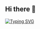 ## Hi there 👋

<!--
**kako-jun/kako-jun** is a ✨ _special_ ✨ repository because its `README.md` (this file) appears on your GitHub profile.

Here are some ideas to get you started:

- 🔭 I’m currently working on ...
- 🌱 I’m currently learning ...
- 👯 I’m looking to collaborate on ...
- 🤔 I’m looking for help with ...
- 💬 Ask me about ...
- 📫 How to reach me: ...
- 😄 Pronouns: ...
- ⚡ Fun fact: ...
-->

[![Typing SVG](https://readme-typing-svg.herokuapp.com?font=Fira+Code&duration=10000&pause=10000&color=4ADE80&width=435&lines=%E3%81%93%E3%82%93%E3%82%84%E3%80%81%EF%BC%91%EF%BC%92%E3%81%98%E3%80%81%E3%81%A0%E3%82%8C%E3%81%8B%E3%81%8C++++++++++%E3%81%99%E3%81%9F%E3%83%BC%E3%82%92%E3%81%A4%E3%81%91%E3%82%8B)](https://git.io/typing-svg)
